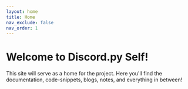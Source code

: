 ```yaml
---
layout: home
title: Home
nav_exclude: false
nav_order: 1
---
```


# Welcome to Discord.py Self!
This site will serve as a home for the project. 
Here you'll find the documentation, code-snippets, blogs, notes, and everything in between!
